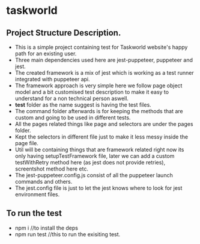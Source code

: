 # taskworld

## Project Structure Description.
* This is a simple project containing test for Taskworld website's happy path for an existing user.
* Three main dependencies used here are jest-puppeteer, puppeteer and jest. 
* The created framework is a mix of jest which is working as a test runner integrated with puppeteer api.
* The framework approach is very simple here we follow page object model and a bit customised test description to make it easy to understand for a non technical person aswell.
* __test__ folder as the name suggest is having the test files.
* The command folder afterwards is for keeping the methods that are custom and going to be used in different tests.
* All the pages related things like page and selectors are under the pages folder.
* Kept the selectors in different file just to make it less messy inside the page file.
* Util will be containing things that are framework related right now its only having setupTestFramework file, later we can add a custom testWithRetry method here (as jest does not provide retries), screentshot method here etc.
* The jest-puppeteer.config.js consist of all the puppeteer launch commands and others.
* The jest.config file is just to let the jest knows where to look for jest environment files.

## To run the test 
* npm i //to install the deps
* npm run test //this to run the exisiting test.
